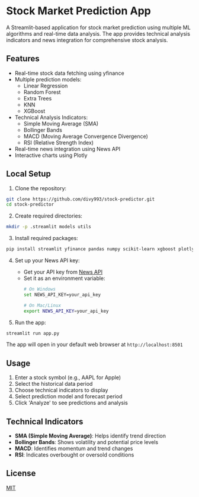 # Stock Market Prediction App

A Streamlit-based application for stock market prediction using multiple ML algorithms and real-time data analysis. The app provides technical analysis indicators and news integration for comprehensive stock analysis.

## Features

- Real-time stock data fetching using yfinance
- Multiple prediction models:
  - Linear Regression
  - Random Forest
  - Extra Trees
  - KNN
  - XGBoost
- Technical Analysis Indicators:
  - Simple Moving Average (SMA)
  - Bollinger Bands
  - MACD (Moving Average Convergence Divergence)
  - RSI (Relative Strength Index)
- Real-time news integration using News API
- Interactive charts using Plotly

## Local Setup

1. Clone the repository:
```bash
git clone https://github.com/divy993/stock-predictor.git
cd stock-predictor
```

2. Create required directories:
```bash
mkdir -p .streamlit models utils
```

3. Install required packages:
```bash
pip install streamlit yfinance pandas numpy scikit-learn xgboost plotly requests
```

4. Set up your News API key:
   - Get your API key from [News API](https://newsapi.org)
   - Set it as an environment variable:
     ```bash
     # On Windows
     set NEWS_API_KEY=your_api_key

     # On Mac/Linux
     export NEWS_API_KEY=your_api_key
     ```

5. Run the app:
```bash
streamlit run app.py
```

The app will open in your default web browser at `http://localhost:8501`

## Usage

1. Enter a stock symbol (e.g., AAPL for Apple)
2. Select the historical data period
3. Choose technical indicators to display
4. Select prediction model and forecast period
5. Click 'Analyze' to see predictions and analysis

## Technical Indicators

- **SMA (Simple Moving Average)**: Helps identify trend direction
- **Bollinger Bands**: Shows volatility and potential price levels
- **MACD**: Identifies momentum and trend changes
- **RSI**: Indicates overbought or oversold conditions

## License

[MIT](https://choosealicense.com/licenses/mit/)